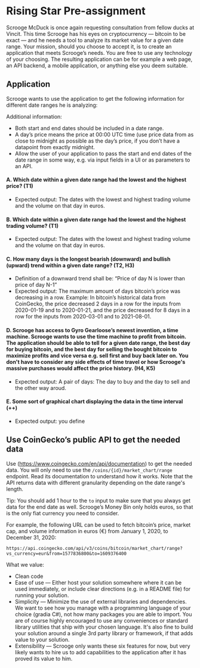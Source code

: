 # Rising Star Pre-assignment

Scrooge McDuck is once again requesting consultation from fellow ducks at Vincit. This time Scrooge has his eyes on cryptocurrency — bitcoin to be exact — and he needs a tool to analyze its market value for a given date range. Your mission, should you choose to accept it, is to create an application that meets Scrooge’s needs. You are free to use any technology of your choosing. The resulting application can be for example a web page, an API backend, a mobile application, or anything else you deem suitable.

## Application

Scrooge wants to use the application to get the following information for different date ranges he is analyzing:

Additional information:
 
- Both start and end dates should be included in a date range.
- A day’s price means the price at 00:00 UTC time (use price data from as close to midnight as possible as the day’s price, if you don’t have a datapoint from exactly midnight.
- Allow the user of your application to pass the start and end dates of the date range in some way, e.g. via input fields in a UI or as parameters to an API.

#### A. Which date within a given date range had the lowest and the highest price? (T1)

- Expected output: The dates with the lowest and highest trading volume and the volume on that day in euros.

#### B. Which date within a given date range had the lowest and the highest trading volume? (T1)

- Expected output: The dates with the lowest and highest trading volume and the volume on that day in euros.

#### C. How many days is the longest bearish (downward) and bullish (upward) trend within a given date range? (T2, H3)

- Definition of a downward trend shall be: “Price of day N is lower than price of day N-1”
- Expected output: The maximum amount of days bitcoin’s price was decreasing in a row.
Example: In bitcoin’s historical data from CoinGecko, the price decreased 2 days in a row for the inputs from 2020-01-19 and to 2020-01-21, and the price decreased for 8 days in a row for the inputs from 2020-03-01 and to 2021-08-01.

#### D. Scrooge has access to Gyro Gearloose’s newest invention, a time machine. Scrooge wants to use the time machine to profit from bitcoin. The application should be able to tell for a given date range, the best day for buying bitcoin, and the best day for selling the bought bitcoin to maximize profits and vice versa e.g. sell first and buy back later on. You don't have to consider any side effects of time travel or how Scrooge's massive purchases would affect the price history. (H4, K5)

- Expected output: A pair of days: The day to buy and the day to sell and the other way aroud. 

#### E. Some sort of graphical chart displaying the data in the time interval (++)

- Expected output: you define


## Use CoinGecko’s public API to get the needed data

Use (https://www.coingecko.com/en/api/documentation) to get the needed data. You will only need to use the `/coins/{id}/market_chart/range` endpoint. Read its documentation to understand how it works. Note that the API returns data with different granularity depending on the date range's length. 

Tip: You should add 1 hour to the `to` input to make sure that you always get data for the end date as well. Scrooge’s Money Bin only holds euros, so that is the only fiat currency you need to consider.

For example, the following URL can be used to fetch bitcoin’s price, market cap, and volume information in euros (€) from January 1, 2020, to December 31, 2020:

```
https://api.coingecko.com/api/v3/coins/bitcoin/market_chart/range?vs_currency=eur&from=1577836800&to=1609376400
```

What we value:

- Clean code
- Ease of use — Either host your solution somewhere where it can be used immediately, or include clear directions (e.g. in a README file) for running your solution.
- Simplicity — Minimize the use of external libraries and dependencies. We want to see how you manage with a programming language of your choice (gradia C#), not how many packages you are able to import. You are of course highly encouraged to use any conveniences or standard library utilities that ship with your chosen language. It's also fine to build your solution around a single 3rd party library or framework, if that adds value to your solution.
- Extensibility — Scrooge only wants these six features for now, but very likely wants to hire us to add capabilities to the application after it has proved its value to him.
